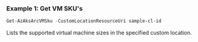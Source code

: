 ### Example 1: Get VM SKU's
```powershell
Get-AzAksArcVMSku -CustomLocationResourceUri sample-cl-id
```

Lists the supported virtual machine sizes in the specified custom location.



